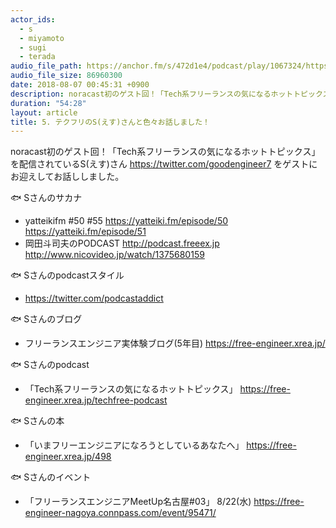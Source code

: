 ```yaml
---
actor_ids:
  - s
  - miyamoto
  - sugi
  - terada
audio_file_path: https://anchor.fm/s/472d1e4/podcast/play/1067324/https%3A%2F%2Fd3ctxlq1ktw2nl.cloudfront.net%2Fstaging%2F2018-7-16%2F5-------S-----------------c5514683ea7ad.m4a
audio_file_size: 86960300
date: 2018-08-07 00:45:31 +0900
description: noracast初のゲスト回！「Tech系フリーランスの気になるホットトピックス」を配信されているS(えす)さんをゲストにお迎えしてお話ししました。
duration: "54:28"
layout: article
title: 5. テクフリのS(えす)さんと色々お話しました！
---
```


noracast初のゲスト回！「Tech系フリーランスの気になるホットトピックス」を配信されているS(えす)さん https://twitter.com/goodengineer7 をゲストにお迎えしてお話ししました。

🐟 Sさんのサカナ
- yatteikifm #50 #55
https://yatteiki.fm/episode/50
https://yatteiki.fm/episode/51
- 岡田斗司夫のPODCAST
http://podcast.freeex.jp
http://www.nicovideo.jp/watch/1375680159

🐟 Sさんのpodcastスタイル
- https://twitter.com/podcastaddict

🐟 Sさんのブログ
- フリーランスエンジニア実体験ブログ(5年目)
 https://free-engineer.xrea.jp/

🐟 Sさんのpodcast
- 「Tech系フリーランスの気になるホットトピックス」
https://free-engineer.xrea.jp/techfree-podcast

🐟 Sさんの本
- 「いまフリーエンジニアになろうとしているあなたへ」
https://free-engineer.xrea.jp/498

🐟 Sさんのイベント
- 「フリーランスエンジニアMeetUp名古屋#03」 8/22(水)
https://free-engineer-nagoya.connpass.com/event/95471/